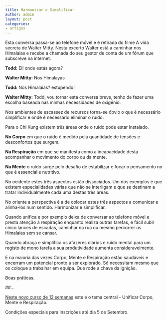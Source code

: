 ```yaml
---
title: Harmonizar e Simplificar
author: admin
layout: post
categories:
- artigos
---
```

Esta conversa passa-se ao telefone móvel e é retirada do filme A vida secreta de Walter Mitty. Nesta excerto Walter está a caminhar nos Himalaias e recebe a chamada do seu gestor de conta de um fórum que subscreve na internet. 

**Todd:** Ei! onde estás agora?

**Walter Mitty:** Nos Himalayas

**Todd:** Nos Himalaias? estupendo!

**Walter Mitty:** Todd, vou tornar esta conversa breve, tenho de fazer uma escolha baseada nas minhas necessidades de oxigénio. 

Nos ambientes de escassez de recursos torna-se óbvio o que é necessário simplificar e onde é necessário eliminar o ruído. 

Para o Chi Kung existem três áreas onde o ruído pode estar instalado. 

**No Corpo** em que o ruído é medido pela quantidade de tensões e desconfortos que surgem. 

**Na Respiração** em que se manifesta como a incapacidade desta acompanhar o movimento do corpo ou da mente.

**Na Mente** o ruído surge pelo desafio de estabilizar e focar o pensamento no que é essencial e nutritivo. 

No ocidente estes três aspectos estão dissociados. Um dos exemplos é que existem especialidades várias que não se interligam e que se destinam a tratar individualmente cada uma destas três áreas. 

No oriente a perspectiva é a de colocar estes três aspectos a comunicar e alinha-los num sentido. Harmonizar e simplificar. 

Quando unifica e por exemplo deixa de conversar ao telefone móvel e presta atenção à respiração enquanto realiza outras tarefas, é fácil subir cinco lances de escadas, caminhar na rua ou mesmo percorrer os Himalaias sem se cansar. 

Quando abraça e simplifica os afazeres diários e ruído mental para um registo de mono tarefa a sua produtividade aumenta consideravelmente.

E na maioria das vezes Corpo, Mente e Respiração estão saudáveis e encerram um potencial pronto a ser explorado. Só necessitam mesmo que os coloque a trabalhar em equipa. Que rode a chave da ignição. 

Boas práticas. 

##…

[Neste novo curso de 12 semanas](http://lourencoazevedo.com/equilibrio.html) este é o tema central - Unificar Corpo, Mente e Respiração. 

Condições especiais para inscrições até dia 5 de Setembro. 

